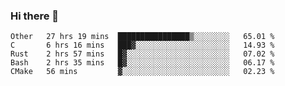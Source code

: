 ### Hi there 👋

<!--
**WShiBin/WShiBin** is a ✨ _special_ ✨ repository because its `README.md` (this file) appears on your GitHub profile.

Here are some ideas to get you started:

- 🔭 I’m currently working on ...
- 🌱 I’m currently learning ...
- 👯 I’m looking to collaborate on ...
- 🤔 I’m looking for help with ...
- 💬 Ask me about ...
- 📫 How to reach me: ...
- 😄 Pronouns: ...
- ⚡ Fun fact: ...
-->

<!--START_SECTION:waka-->
```text
Other   27 hrs 19 mins  ████████████████▒░░░░░░░░   65.01 % 
C       6 hrs 16 mins   ███▓░░░░░░░░░░░░░░░░░░░░░   14.93 % 
Rust    2 hrs 57 mins   █▓░░░░░░░░░░░░░░░░░░░░░░░   07.02 % 
Bash    2 hrs 35 mins   █▓░░░░░░░░░░░░░░░░░░░░░░░   06.17 % 
CMake   56 mins         ▓░░░░░░░░░░░░░░░░░░░░░░░░   02.23 % 
```
<!--END_SECTION:waka-->
